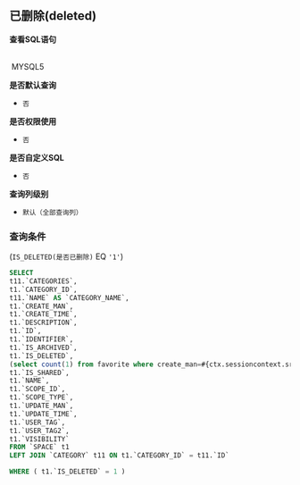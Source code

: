 ## 已删除(deleted) <!-- {docsify-ignore-all} -->



<p class="panel-title"><b>查看SQL语句</b></p>
<br>

<el-row>
&nbsp;<el-tag @click="MYSQL5 = true">MYSQL5</el-tag>
</el-row>

<br>
<p class="panel-title"><b>是否默认查询</b></p>

* `否`

<p class="panel-title"><b>是否权限使用</b></p>

* `否`

<p class="panel-title"><b>是否自定义SQL</b></p>

* `否`

<p class="panel-title"><b>查询列级别</b></p>

* `默认（全部查询列）`



### 查询条件

(`IS_DELETED(是否已删除)` EQ `'1'`)





<el-dialog v-model="MYSQL5" title="MYSQL5">

```sql
SELECT
t11.`CATEGORIES`,
t1.`CATEGORY_ID`,
t11.`NAME` AS `CATEGORY_NAME`,
t1.`CREATE_MAN`,
t1.`CREATE_TIME`,
t1.`DESCRIPTION`,
t1.`ID`,
t1.`IDENTIFIER`,
t1.`IS_ARCHIVED`,
t1.`IS_DELETED`,
(select count(1) from favorite where create_man=#{ctx.sessioncontext.srfpersonid} and OWNER_ID=t1.`ID` ) AS `IS_FAVORITE`,
t1.`IS_SHARED`,
t1.`NAME`,
t1.`SCOPE_ID`,
t1.`SCOPE_TYPE`,
t1.`UPDATE_MAN`,
t1.`UPDATE_TIME`,
t1.`USER_TAG`,
t1.`USER_TAG2`,
t1.`VISIBILITY`
FROM `SPACE` t1 
LEFT JOIN `CATEGORY` t11 ON t1.`CATEGORY_ID` = t11.`ID` 

WHERE ( t1.`IS_DELETED` = 1 )
```

</el-dialog>

<script>
 const { createApp } = Vue
  createApp({
    data() {
      return {
                MYSQL5 : false
        
      }
    },
    methods: {
    }
  }).use(ElementPlus).mount('#app')
</script>